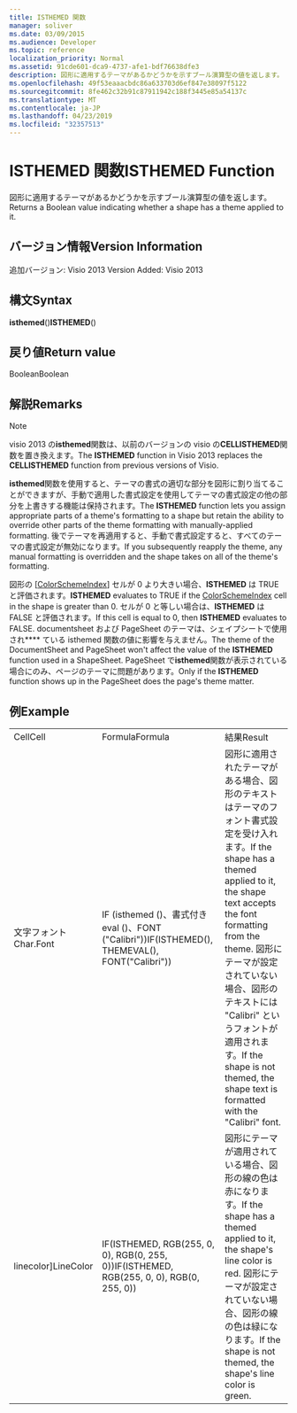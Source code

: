 ```yaml
---
title: ISTHEMED 関数
manager: soliver
ms.date: 03/09/2015
ms.audience: Developer
ms.topic: reference
localization_priority: Normal
ms.assetid: 91cde601-dca9-4737-afe1-bdf76638dfe3
description: 図形に適用するテーマがあるかどうかを示すブール演算型の値を返します。
ms.openlocfilehash: 49f53eaaacbdc86a633703d6ef847e38097f5122
ms.sourcegitcommit: 8fe462c32b91c87911942c188f3445e85a54137c
ms.translationtype: MT
ms.contentlocale: ja-JP
ms.lasthandoff: 04/23/2019
ms.locfileid: "32357513"
---
```

# <a name="isthemed-function"></a><span data-ttu-id="fa021-103">ISTHEMED 関数</span><span class="sxs-lookup"><span data-stu-id="fa021-103">ISTHEMED Function</span></span>

<span data-ttu-id="fa021-104">図形に適用するテーマがあるかどうかを示すブール演算型の値を返します。</span><span class="sxs-lookup"><span data-stu-id="fa021-104">Returns a Boolean value indicating whether a shape has a theme applied to it.</span></span> 
  
## <a name="version-information"></a><span data-ttu-id="fa021-105">バージョン情報</span><span class="sxs-lookup"><span data-stu-id="fa021-105">Version Information</span></span>

<span data-ttu-id="fa021-106">追加バージョン: Visio 2013
</span><span class="sxs-lookup"><span data-stu-id="fa021-106">Version Added: Visio 2013</span></span> 
  
## <a name="syntax"></a><span data-ttu-id="fa021-107">構文</span><span class="sxs-lookup"><span data-stu-id="fa021-107">Syntax</span></span>

 <span data-ttu-id="fa021-108">**isthemed**()</span><span class="sxs-lookup"><span data-stu-id="fa021-108">**ISTHEMED**()</span></span>
  
## <a name="return-value"></a><span data-ttu-id="fa021-109">戻り値</span><span class="sxs-lookup"><span data-stu-id="fa021-109">Return value</span></span>

<span data-ttu-id="fa021-110">Boolean</span><span class="sxs-lookup"><span data-stu-id="fa021-110">Boolean</span></span>
  
## <a name="remarks"></a><span data-ttu-id="fa021-111">解説</span><span class="sxs-lookup"><span data-stu-id="fa021-111">Remarks</span></span>

> [!NOTE]
> <span data-ttu-id="fa021-112">visio 2013 の**isthemed**関数は、以前のバージョンの visio の**CELLISTHEMED**関数を置き換えます。</span><span class="sxs-lookup"><span data-stu-id="fa021-112">The **ISTHEMED** function in Visio 2013 replaces the **CELLISTHEMED** function from previous versions of Visio.</span></span> 
  
<span data-ttu-id="fa021-113">**isthemed**関数を使用すると、テーマの書式の適切な部分を図形に割り当てることができますが、手動で適用した書式設定を使用してテーマの書式設定の他の部分を上書きする機能は保持されます。</span><span class="sxs-lookup"><span data-stu-id="fa021-113">The **ISTHEMED** function lets you assign appropriate parts of a theme's formatting to a shape but retain the ability to override other parts of the theme formatting with manually-applied formatting.</span></span> <span data-ttu-id="fa021-114">後でテーマを再適用すると、手動で書式設定すると、すべてのテーマの書式設定が無効になります。</span><span class="sxs-lookup"><span data-stu-id="fa021-114">If you subsequently reapply the theme, any manual formatting is overridden and the shape takes on all of the theme's formatting.</span></span> 
  
 <span data-ttu-id="fa021-115">図形の [[ColorSchemeIndex](colorschemeindex-cell-theme-properties-section.md)] セルが 0 より大きい場合、**ISTHEMED** は TRUE と評価されます。</span><span class="sxs-lookup"><span data-stu-id="fa021-115">**ISTHEMED** evaluates to TRUE if the [ColorSchemeIndex](colorschemeindex-cell-theme-properties-section.md) cell in the shape is greater than 0.</span></span> <span data-ttu-id="fa021-116">セルが 0 と等しい場合は、**ISTHEMED** は FALSE と評価されます。</span><span class="sxs-lookup"><span data-stu-id="fa021-116">If this cell is equal to 0, then **ISTHEMED** evaluates to FALSE.</span></span> <span data-ttu-id="fa021-117">documentsheet および PageSheet のテーマは、シェイプシートで使用され\*\*\*\* ている isthemed 関数の値に影響を与えません。</span><span class="sxs-lookup"><span data-stu-id="fa021-117">The theme of the DocumentSheet and PageSheet won't affect the value of the **ISTHEMED** function used in a ShapeSheet.</span></span> <span data-ttu-id="fa021-118">PageSheet で**isthemed**関数が表示されている場合にのみ、ページのテーマに問題があります。</span><span class="sxs-lookup"><span data-stu-id="fa021-118">Only if the **ISTHEMED** function shows up in the PageSheet does the page's theme matter.</span></span> 
  
## <a name="example"></a><span data-ttu-id="fa021-119">例</span><span class="sxs-lookup"><span data-stu-id="fa021-119">Example</span></span>

||||
|:-----|:-----|:-----|
|<span data-ttu-id="fa021-120">Cell</span><span class="sxs-lookup"><span data-stu-id="fa021-120">Cell</span></span>  <br/> |<span data-ttu-id="fa021-121">Formula</span><span class="sxs-lookup"><span data-stu-id="fa021-121">Formula</span></span>  <br/> |<span data-ttu-id="fa021-122">結果</span><span class="sxs-lookup"><span data-stu-id="fa021-122">Result</span></span>  <br/> |
|<span data-ttu-id="fa021-123">文字フォント</span><span class="sxs-lookup"><span data-stu-id="fa021-123">Char.Font</span></span>  <br/> |<span data-ttu-id="fa021-124">IF (isthemed ()、書式付き eval ()、FONT ("Calibri"))</span><span class="sxs-lookup"><span data-stu-id="fa021-124">IF(ISTHEMED(), THEMEVAL(), FONT("Calibri"))</span></span>  <br/> |<span data-ttu-id="fa021-125">図形に適用されたテーマがある場合、図形のテキストはテーマのフォント書式設定を受け入れます。</span><span class="sxs-lookup"><span data-stu-id="fa021-125">If the shape has a themed applied to it, the shape text accepts the font formatting from the theme.</span></span> <span data-ttu-id="fa021-126">図形にテーマが設定されていない場合、図形のテキストには "Calibri" というフォントが適用されます。</span><span class="sxs-lookup"><span data-stu-id="fa021-126">If the shape is not themed, the shape text is formatted with the "Calibri" font.</span></span>  <br/> |
|<span data-ttu-id="fa021-127">linecolor]</span><span class="sxs-lookup"><span data-stu-id="fa021-127">LineColor</span></span>  <br/> |<span data-ttu-id="fa021-128">IF(ISTHEMED, RGB(255, 0, 0), RGB(0, 255, 0))</span><span class="sxs-lookup"><span data-stu-id="fa021-128">IF(ISTHEMED, RGB(255, 0, 0), RGB(0, 255, 0))</span></span>  <br/> |<span data-ttu-id="fa021-129">図形にテーマが適用されている場合、図形の線の色は赤になります。</span><span class="sxs-lookup"><span data-stu-id="fa021-129">If the shape has a themed applied to it, the shape's line color is red.</span></span> <span data-ttu-id="fa021-130">図形にテーマが設定されていない場合、図形の線の色は緑になります。</span><span class="sxs-lookup"><span data-stu-id="fa021-130">If the shape is not themed, the shape's line color is green.</span></span>  <br/> |
   

